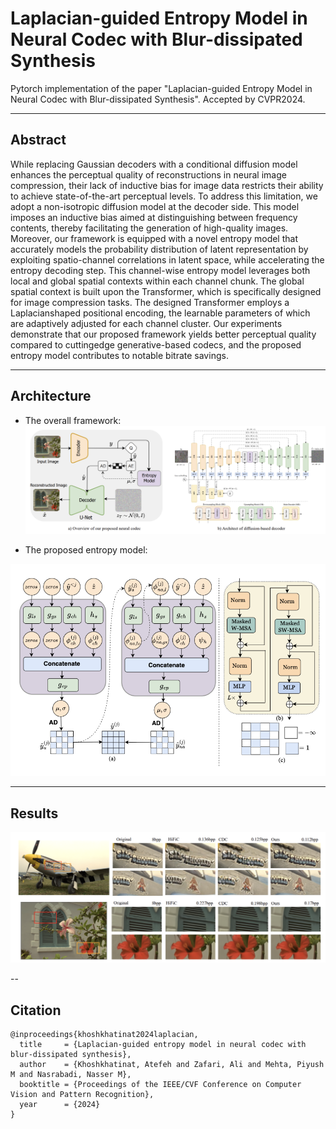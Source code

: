 # Laplacian-guided Entropy Model in Neural Codec with Blur-dissipated Synthesis
Pytorch implementation of the paper "Laplacian-guided Entropy Model in Neural Codec with Blur-dissipated Synthesis". Accepted by CVPR2024.

----

## Abstract

While replacing Gaussian decoders with a conditional
diffusion model enhances the perceptual quality of reconstructions in neural image compression, their lack of inductive bias for image data restricts their ability to achieve state-of-the-art perceptual levels. To address this limitation, we adopt a non-isotropic diffusion model at the decoder side. This model imposes an inductive bias aimed
at distinguishing between frequency contents, thereby facilitating the generation of high-quality images. Moreover,
our framework is equipped with a novel entropy model that accurately models the probability distribution of latent representation by exploiting spatio-channel correlations in latent space, while accelerating the entropy decoding step. This channel-wise entropy model leverages both local and global spatial contexts within each channel chunk. The global spatial context is built upon the Transformer, which is specifically designed for image compression tasks. The designed Transformer employs a Laplacianshaped positional encoding, the learnable parameters of which are adaptively adjusted for each channel cluster.
Our experiments demonstrate that our proposed framework yields better perceptual quality compared to cuttingedge generative-based codecs, and the proposed entropy model contributes to notable bitrate savings.

----

## Architecture


 - The overall framework:
![Architecture](assets/Architecture.png)

 - The proposed entropy model:

 <p align="center">
  <img src="assets/Entropymodel.png" alt="Entropy Model" width="630"/>
</p>

---

## Results

 <p align="center">
  <img src="assets/results.png" alt="Results" width="630"/>
</p>



--

##  Citation

```
@inproceedings{khoshkhatinat2024laplacian,
  title     = {Laplacian-guided entropy model in neural codec with blur-dissipated synthesis},
  author    = {Khoshkhatinat, Atefeh and Zafari, Ali and Mehta, Piyush M and Nasrabadi, Nasser M},
  booktitle = {Proceedings of the IEEE/CVF Conference on Computer Vision and Pattern Recognition},
  year      = {2024}
}
```
